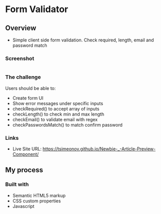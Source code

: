 # Form Validator

## Overview

 - Simple client side form validation. Check required, length, email and password match

### Screenshot

![]()

### The challenge

Users should be able to:

 - Create form UI
 - Show error messages under specific inputs
 - checkRequired() to accept array of inputs
 - checkLength() to check min and max length
 - checkEmail() to validate email with regex
 - checkPasswordsMatch() to match confirm password

### Links

- Live Site URL: https://tsimeonov.github.io/Newbie-_-Article-Preview-Component/

## My process

### Built with

- Semantic HTML5 markup
- CSS custom properties
- Javascript
 

